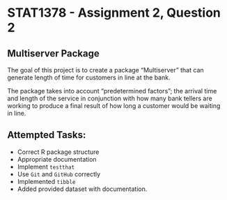 
<!-- README.md is generated from README.Rmd. Please edit that file -->

# STAT1378 - Assignment 2, Question 2

## Multiserver Package

<!-- badges: start -->
<!-- badges: end -->

The goal of this project is to create a package “Multiserver” that can
generate length of time for customers in line at the bank.

The package takes into account “predetermined factors”; the arrival time
and length of the service in conjunction with how many bank tellers are
working to produce a final result of how long a customer would be
waiting in line.

## Attempted Tasks:

-   Correct R package structure
-   Appropriate documentation
-   Implement `testthat`
-   Use `Git` and `GitHub` correctly
-   Implemented `tibble`
-   Added provided dataset with documentation.
